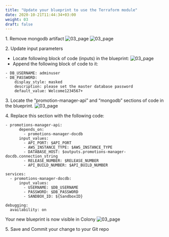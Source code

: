 ```yaml
---
title: "Update your blueprint to use the Terraform module"
date: 2020-10-21T11:44:34+03:00
weight: 03
draft: false
---
```


1\. Remove mongodb artifact 
![03_page](/images/module4/04_page_1.png)
![03_page](/images/module4/04_page_2.png)

2\. Update input parameters

* Locate following block of code (inputs) in the blueprint:
![03_page](/images/module4/05_page_1.png)
* Append the following block of code to it:
```
- DB_USERNAME: adminuser
- DB_PASSWORD: 
    display_style: masked
    description: please set the master database password
    default_value: Welcome1234567+
```

3\. Locate the “promotion-manager-api” and “mongodb” sections of code in the blueprint. 
![03_page](/images/module4/06_page.png)

4\. Replace this section with the following code:
```
- promotions-manager-api:      
      depends_on: 
        - promotions-manager-docdb
      input_values:
        - API_PORT: $API_PORT
        - AWS_INSTANCE_TYPE: $AWS_INSTANCE_TYPE
        - DATABASE_HOST: $outputs.promotions-manager-docdb.connection_string
        - RELEASE_NUMBER: $RELEASE_NUMBER
        - API_BUILD_NUMBER: $API_BUILD_NUMBER
  
services:
  - promotions-manager-docdb:
      input_values:
        - USERNAME: $DB_USERNAME
        - PASSWORD: $DB_PASSWORD
        - SANDBOX_ID: ${SandboxID}

debugging:
  availability: on
```
Your new blueprint is now visible in Colony 
![03_page](/images/module4/09_page.png)

5\. Save and Commit your change to your Git repo
